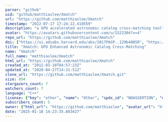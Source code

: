 ```yaml
---
parser: "github"
uid: "github/matthiaslee/Xmatch"
url: "https://github.com/matthiaslee/Xmatch"
timestamp: "2022-07-17 17:24:22.410559"
description: "a GPU accelerated astronomic catalog cross-matching tool"
avatar: "https://avatars.githubusercontent.com/u/1522304?v=4"
repo_url: "https://github.com/matthiaslee/Xmatch"
doi: ["https://ui.adsabs.harvard.edu/abs/2017PASP..129b4005R", "https://ui.adsabs.harvard.edu/abs/2013ascl.soft03021B/abstract"]
title: "Xmatch: GPU Enhanced Astronomic Catalog Cross-Matching"
name: "Xmatch"
full_name: "matthiaslee/Xmatch"
html_url: "https://github.com/matthiaslee/Xmatch"
created_at: "2012-03-10T04:57:23Z"
updated_at: "2020-04-27T14:31:51Z"
clone_url: "https://github.com/matthiaslee/Xmatch.git"
size: 894
stargazers_count: 7
watchers_count: 7
language: "C++"
license: {"key": "other", "name": "Other", "spdx_id": "NOASSERTION", "url": null, "node_id": "MDc6TGljZW5zZTA="}
subscribers_count: 5
owner: {"html_url": "https://github.com/matthiaslee", "avatar_url": "https://avatars.githubusercontent.com/u/1522304?v=4", "login": "matthiaslee", "type": "User"}
date: "2025-01-18 14:23:35.883427"
---
```

